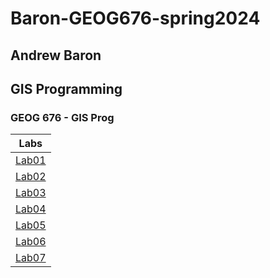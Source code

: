 # Baron-GEOG676-spring2024
## Andrew Baron
## GIS Programming
### GEOG 676 - GIS Prog

| Labs   |
| :----: |
|[Lab01](Labs/Lab01)|
|[Lab02](Labs/Lab02)|
|[Lab03](Labs/Lab03)|
|[Lab04](Labs/Lab04)|
|[Lab05](Labs/Lab05)|
|[Lab06](Labs/Lab06)|
|[Lab07](Labs/Lab07)|
